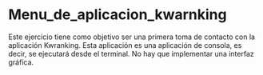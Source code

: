 # Menu_de_aplicacion_kwarnking

Este ejercicio tiene como objetivo ser una primera toma de contacto con la aplicación Kwranking. Esta aplicación es una aplicación de consola, es decir, se ejecutará desde el terminal. No hay que implementar una interfaz gráfica.
